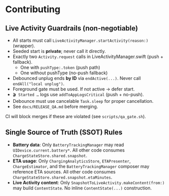 # Contributing

## Live Activity Guardrails (non-negotiable)
- All starts must call `LiveActivityManager.startActivity(reason:)` (wrapper).
- Seeded start is **private**; never call it directly.
- Exactly two `Activity.request` calls in LiveActivityManager.swift (push + fallback).
  - One with `pushType:.token` (push path)
  - One without pushType (no-push fallback)
- Debounced unplug ends **by ID** via `endActive(...)`. Never call `endAll("local unplug")`.
- Foreground gate must be used. If not active → defer start.
- `🎬 Started …` logs use `addToAppLogsCritical` (push + no-push).
- Debounce must use cancelable `Task.sleep` for proper cancellation.
- See `docs/RELEASE_QA.md` before merging.

CI will block merges if these are violated (see `scripts/qa_gate.sh`).

## Single Source of Truth (SSOT) Rules
- **Battery data**: Only `BatteryTrackingManager` may read `UIDevice.current.battery*`. All other code consumes `ChargeStateStore.shared.snapshot`.
- **ETA usage**: Only `ChargingAnalyticsStore`, `ETAPresenter`, `ChargeEstimator`, and the `BatteryTrackingManager` composer may reference ETA sources. All other code consumes `ChargeStateStore.shared.snapshot.etaMinutes`.
- **Live Activity content**: Only `SnapshotToLiveActivity.makeContent(from:)` may build `ContentState`. No inline `ContentState(...)` construction.
